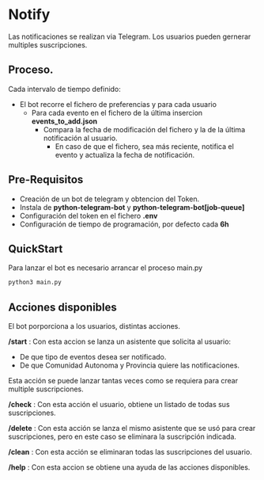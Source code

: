 # Notify

Las notificaciones se realizan via Telegram. Los usuarios pueden gernerar multiples suscripciones.

## Proceso.

Cada intervalo de tiempo definido:
- El bot recorre el fichero de preferencias y para cada usuario
    - Para cada evento en el fichero de la última insercion **events_to_add.json**
        - Compara la fecha de modificación del fichero y la de la última notificación al usuario. 
            - En caso de que el fichero, sea más reciente, notifica el evento y actualiza la fecha de notificación.

## Pre-Requisitos

- Creación de un bot de telegram y obtencion del Token.
- Instala de **python-telegram-bot** y **python-telegram-bot[job-queue]**
- Configuración del token en el fichero **.env**
- Configuración de tiempo de programación, por defecto cada **6h**

## QuickStart

Para lanzar el bot es necesario arrancar el proceso main.py
```bash
python3 main.py
```

## Acciones disponibles

El bot porporciona a los usuarios, distintas acciones.

**/start** : Con esta accion se lanza un asistente que solicita al usuario:
- De que tipo de eventos desea ser notificado.
- De que Comunidad Autonoma y Provincia quiere las notificaciones.

Esta acción se puede lanzar tantas veces como se requiera para crear multiple suscripciones.

**/check** : Con esta acción el usuario, obtiene un listado de todas sus suscripciones.

**/delete** : Con esta acción se lanza el mismo asistente que se usó para crear suscripciones, pero en este caso se eliminara la suscripción indicada.

**/clean** : Con esta acción se eliminaran todas las suscripciones del usuario.

**/help** : Con esta accion se obtiene una ayuda de las acciones disponibles.